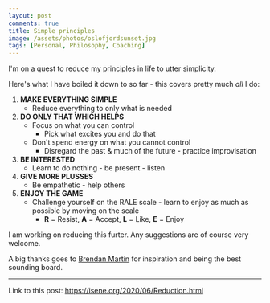 ```yaml
---
layout: post
comments: true
title: Simple principles
image: /assets/photos/oslofjordsunset.jpg
tags: [Personal, Philosophy, Coaching]
---
```


I'm on a quest to reduce my principles in life to utter simplicity.

Here's what I have boiled it down to so far - this covers pretty much *all* I do:

1. **MAKE EVERYTHING SIMPLE**
   - Reduce everything to only what is needed
2. **DO ONLY THAT WHICH HELPS**
	- Focus on what you can control
		- Pick what excites you and do that
	- Don't spend energy on what you cannot control
		- Disregard the past & much of the future - practice improvisation
3. **BE INTERESTED**
	- Learn to do nothing - be present - listen
4. **GIVE MORE PLUSSES**
	- Be empathetic - help others
5. **ENJOY THE GAME**
	- Challenge yourself on the RALE scale - learn to enjoy as much as possible by moving on the scale
		- **R** = Resist, **A** = Accept, **L** = Like, **E** = Enjoy

I am working on reducing this furter. Any suggestions are of course very welcome.

A big thanks goes to [Brendan Martin](http://www.brendanmartin.com/) for inspiration and being the best sounding board.

---
Link to this post: <https://isene.org/2020/06/Reduction.html>
